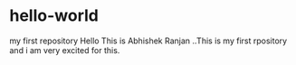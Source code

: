 # hello-world
my first repository
Hello This is Abhishek Ranjan ..This is my first rpository and i am very excited for this.
